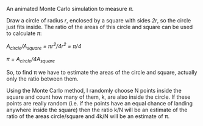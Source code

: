 An animated Monte Carlo simulation to measure _&pi;_.

Draw a circle of radius _r_, enclosed by a square with sides _2r_, so the circle just fits inside.  The ratio of the areas of this circle and square can be used to calculate _&pi;_:

_A<sub>circle</sub>/A<sub>square</sub> = &pi;r<sup>2</sup>/4r<sup>2</sup> = &pi;/4_

_&pi; = A<sub>circle</sub>/4A<sub>square</sub>_

So, to find π we have to estimate the areas of the circle and square, actually only the ratio between them.  

Using the Monte Carlo method, I randomly choose N points inside the square and count how many of them, k, are also inside the circle.  If these points are really random (i.e. if the points have an equal chance of landing anywhere inside the square) then the ratio k/N will be an estimate of the ratio of the areas circle/square and 4k/N will be an estimate of π.  
